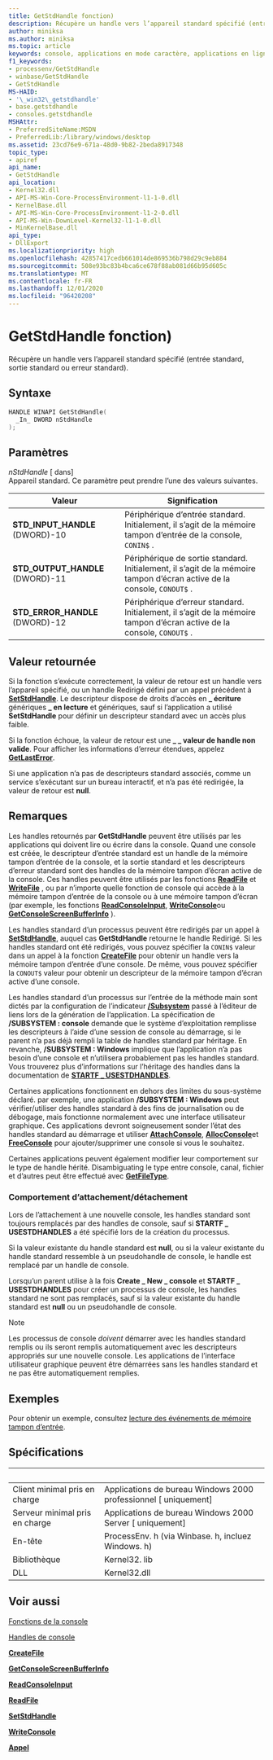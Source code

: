 ```yaml
---
title: GetStdHandle fonction)
description: Récupère un handle vers l’appareil standard spécifié (entrée standard, sortie standard ou erreur standard).
author: miniksa
ms.author: miniksa
ms.topic: article
keywords: console, applications en mode caractère, applications en ligne de commande, applications de terminal, API console
f1_keywords:
- processenv/GetStdHandle
- winbase/GetStdHandle
- GetStdHandle
MS-HAID:
- '\_win32\_getstdhandle'
- base.getstdhandle
- consoles.getstdhandle
MSHAttr:
- PreferredSiteName:MSDN
- PreferredLib:/library/windows/desktop
ms.assetid: 23cd76e9-671a-48d0-9b82-2beda8917348
topic_type:
- apiref
api_name:
- GetStdHandle
api_location:
- Kernel32.dll
- API-MS-Win-Core-ProcessEnvironment-l1-1-0.dll
- KernelBase.dll
- API-MS-Win-Core-ProcessEnvironment-l1-2-0.dll
- API-MS-Win-DownLevel-Kernel32-l1-1-0.dll
- MinKernelBase.dll
api_type:
- DllExport
ms.localizationpriority: high
ms.openlocfilehash: 42857417cedb661014de869536b798d29c9eb884
ms.sourcegitcommit: 508e93bc83b4bca6ce678f88ab081d66b95d605c
ms.translationtype: MT
ms.contentlocale: fr-FR
ms.lasthandoff: 12/01/2020
ms.locfileid: "96420208"
---
```

# <a name="getstdhandle-function"></a>GetStdHandle fonction)

Récupère un handle vers l’appareil standard spécifié (entrée standard, sortie standard ou erreur standard).

## <a name="syntax"></a>Syntaxe

```C
HANDLE WINAPI GetStdHandle(
  _In_ DWORD nStdHandle
);
```

## <a name="parameters"></a>Paramètres

*nStdHandle* \[ dans\]  
Appareil standard. Ce paramètre peut prendre l’une des valeurs suivantes.

| Valeur | Signification |
|-|-|
| **STD_INPUT_HANDLE** (DWORD)-10 | Périphérique d’entrée standard. Initialement, il s’agit de la mémoire tampon d’entrée de la console, `CONIN$` . |
| **STD_OUTPUT_HANDLE** (DWORD)-11 | Périphérique de sortie standard. Initialement, il s’agit de la mémoire tampon d’écran active de la console, `CONOUT$` . |
| **STD_ERROR_HANDLE** (DWORD)-12 | Périphérique d’erreur standard. Initialement, il s’agit de la mémoire tampon d’écran active de la console, `CONOUT$` . |

## <a name="return-value"></a>Valeur retournée

Si la fonction s’exécute correctement, la valeur de retour est un handle vers l’appareil spécifié, ou un handle Redirigé défini par un appel précédent à [**SetStdHandle**](setstdhandle.md). Le descripteur dispose de droits d’accès en **\_ écriture** génériques **\_ en lecture** et génériques, sauf si l’application a utilisé **SetStdHandle** pour définir un descripteur standard avec un accès plus faible.

Si la fonction échoue, la valeur de retour est une **\_ \_ valeur de handle non valide**. Pour afficher les informations d’erreur étendues, appelez [**GetLastError**](https://msdn.microsoft.com/library/windows/desktop/ms679360).

Si une application n’a pas de descripteurs standard associés, comme un service s’exécutant sur un bureau interactif, et n’a pas été redirigée, la valeur de retour est **null**.

## <a name="remarks"></a>Remarques

Les handles retournés par **GetStdHandle** peuvent être utilisés par les applications qui doivent lire ou écrire dans la console. Quand une console est créée, le descripteur d’entrée standard est un handle de la mémoire tampon d’entrée de la console, et la sortie standard et les descripteurs d’erreur standard sont des handles de la mémoire tampon d’écran active de la console. Ces handles peuvent être utilisés par les fonctions [**ReadFile**](https://msdn.microsoft.com/library/windows/desktop/aa365467) et [**WriteFile**](https://msdn.microsoft.com/library/windows/desktop/aa365747) , ou par n’importe quelle fonction de console qui accède à la mémoire tampon d’entrée de la console ou à une mémoire tampon d’écran (par exemple, les fonctions [**ReadConsoleInput**](readconsoleinput.md), [**WriteConsole**](writeconsole.md)ou [**GetConsoleScreenBufferInfo**](getconsolescreenbufferinfo.md) ).

Les handles standard d’un processus peuvent être redirigés par un appel à [**SetStdHandle**](setstdhandle.md), auquel cas **GetStdHandle** retourne le handle Redirigé. Si les handles standard ont été redirigés, vous pouvez spécifier la `CONIN$` valeur dans un appel à la fonction [**CreateFile**](https://msdn.microsoft.com/library/windows/desktop/aa363858) pour obtenir un handle vers la mémoire tampon d’entrée d’une console. De même, vous pouvez spécifier la `CONOUT$` valeur pour obtenir un descripteur de la mémoire tampon d’écran active d’une console.

Les handles standard d’un processus sur l’entrée de la méthode main sont dictés par la configuration de l’indicateur [**/Subsystem**](https://docs.microsoft.com/cpp/build/reference/subsystem-specify-subsystem) passé à l’éditeur de liens lors de la génération de l’application. La spécification de **/SUBSYSTEM : console** demande que le système d’exploitation remplisse les descripteurs à l’aide d’une session de console au démarrage, si le parent n’a pas déjà rempli la table de handles standard par héritage. En revanche, **/SUBSYSTEM : Windows** implique que l’application n’a pas besoin d’une console et n’utilisera probablement pas les handles standard. Vous trouverez plus d’informations sur l’héritage des handles dans la documentation de [**STARTF \_ USESTDHANDLES**](https://docs.microsoft.com/windows/win32/api/processthreadsapi/ns-processthreadsapi-startupinfoa).

Certaines applications fonctionnent en dehors des limites du sous-système déclaré. par exemple, une application **/SUBSYSTEM : Windows** peut vérifier/utiliser des handles standard à des fins de journalisation ou de débogage, mais fonctionne normalement avec une interface utilisateur graphique. Ces applications devront soigneusement sonder l’état des handles standard au démarrage et utiliser [**AttachConsole**](attachconsole.md), [**AllocConsole**](allocconsole.md)et [**FreeConsole**](freeconsole.md) pour ajouter/supprimer une console si vous le souhaitez.

Certaines applications peuvent également modifier leur comportement sur le type de handle hérité. Disambiguating le type entre console, canal, fichier et d’autres peut être effectué avec [**GetFileType**](https://docs.microsoft.com/windows/win32/api/fileapi/nf-fileapi-getfiletype).

### <a name="attachdetach-behavior"></a>Comportement d’attachement/détachement

Lors de l’attachement à une nouvelle console, les handles standard sont toujours remplacés par des handles de console, sauf si **STARTF \_ USESTDHANDLES** a été spécifié lors de la création du processus.

Si la valeur existante du handle standard est **null**, ou si la valeur existante du handle standard ressemble à un pseudohandle de console, le handle est remplacé par un handle de console.

Lorsqu’un parent utilise à la fois **Create \_ New \_ console** et **STARTF \_ USESTDHANDLES** pour créer un processus de console, les handles standard ne sont pas remplacés, sauf si la valeur existante du handle standard est **null** ou un pseudohandle de console.

> [!NOTE]
>Les processus de console *doivent* démarrer avec les handles standard remplis ou ils seront remplis automatiquement avec les descripteurs appropriés sur une nouvelle console. Les applications de l’interface utilisateur graphique peuvent être démarrées sans les handles standard et ne pas être automatiquement remplies.

## <a name="examples"></a>Exemples

Pour obtenir un exemple, consultez [lecture des événements de mémoire tampon d’entrée](reading-input-buffer-events.md).

## <a name="requirements"></a>Spécifications

| &nbsp; | &nbsp; |
|-|-|
| Client minimal pris en charge | Applications de bureau Windows 2000 professionnel \[ uniquement\] |
| Serveur minimal pris en charge | Applications de bureau Windows 2000 Server \[ uniquement\] |
| En-tête | ProcessEnv. h (via Winbase. h, incluez Windows. h) |
| Bibliothèque | Kernel32. lib |
| DLL | Kernel32.dll |

## <a name="see-also"></a>Voir aussi

[Fonctions de la console](console-functions.md)

[Handles de console](console-handles.md)

[**CreateFile**](https://msdn.microsoft.com/library/windows/desktop/aa363858)

[**GetConsoleScreenBufferInfo**](getconsolescreenbufferinfo.md)

[**ReadConsoleInput**](readconsoleinput.md)

[**ReadFile**](https://msdn.microsoft.com/library/windows/desktop/aa365467)

[**SetStdHandle**](setstdhandle.md)

[**WriteConsole**](writeconsole.md)

[**Appel**](https://msdn.microsoft.com/library/windows/desktop/aa365747)
